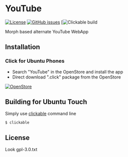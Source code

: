 # YouTube
[![License](https://img.shields.io/badge/license-GPLv3-blue.svg)](https://www.gnu.org/licenses/gpl-3.0.html)
[![GitHub issues](https://img.shields.io/github/issues/mateosalta/cuddly-bassoon.svg)](https://github.com/mateosalta/cuddly-bassoon/issues)
[![Clickable build](https://github.com/mateosalta/cuddly-bassoon/actions/workflows/clickable.yml/badge.svg?branch=master)

Morph based alternate YouTube WebApp

## Installation

### Click for Ubuntu Phones

- Search "YouTube" in the OpenStore and install the app
- Direct download ".click" package from the OpenStore

[![OpenStore](https://open-store.io/badges/en_US.png)](https://open-store.io/app/youtube-web.mateo-salta)

## Building for Ubuntu Touch

Simply use [clickable](https://clickable-ut.dev/en/latest/) command line

	$ clickable

## License

Look gpl-3.0.txt
